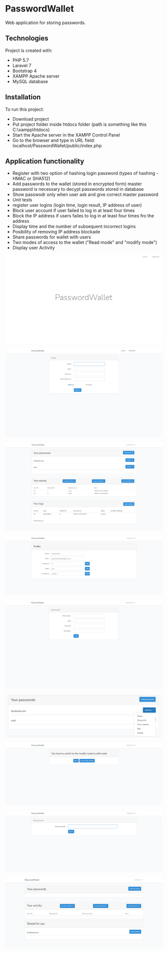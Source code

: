 # PasswordWallet
Web application for storing passwords.

## Technologies
Project is created with:
* PHP 5.7
* Laravel 7
* Bootstrap 4
* XAMPP Apache server
* MySQL database

## Installation
To run this project:

* Download project
* Put project folder inside htdocs folder (path is something like this C:\xampp\htdocs)
* Start the Apache server in the XAMPP Control Panel
* Go to the browser and type in URL field: localhost/PasswordWallet/public/index.php

## Application functionality
* Register with two option of hashing login password (types of hashing - HMAC or SHA512)
* Add passwords to the wallet (stored in encrypted form) master password is necessary to decypt passwords stored in database
* Show passwodr only when user ask and give correct master password
* Unit tests
* register user logins (login time, login result, IP address of user)
* Block user account if user failed to log in at least four times
* Block the IP address if users failes to log in at least four times fro the address
* Display time and the number of subsequent incorrect logins
* Posibility of removing IP address blockade
* Share passwords for wallet with users
* Two modes of access to the wallet ("Read mode" and "modify mode")
* Display user Activity

![Welcome page](./images/1.jpg)

![Register page](./images/2.jpg)

![Main page](./images/5.jpg)

![Profile page](./images/9.jpg)

![Add password page](./images/4.jpg)

![Options page](./images/6.jpg)

![Mode](./images/7.jpg)

![Share password page](./images/8.jpg)

![Other account page](./images/10.jpg)


